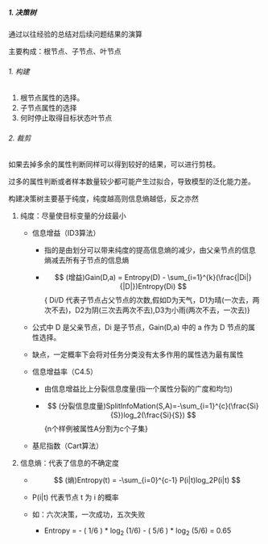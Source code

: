 ##### 1. 决策树

通过以往经验的总结对后续问题结果的演算

主要构成：根节点、子节点、叶节点

###### 1. 构建

1. 根节点属性的选择。
2. 子节点属性的选择
3. 何时停止取得目标状态叶节点

###### 2. 裁剪

如果去掉多余的属性判断同样可以得到较好的结果，可以进行剪枝。

过多的属性判断或者样本数量较少都可能产生过拟合，导致模型的泛化能力差。

构建决策树主要基于纯度，纯度越高则信息熵越低，反之亦然

1. 纯度：尽量使目标变量的分歧最小

   + 信息增益（ID3算法）

     + 指的是由划分可以带来纯度的提高信息熵的减少，由父亲节点的信息熵减去所有子节点的信息熵

     + $$
       (增益)Gain(D,a) = Entropy(D) - \sum_{i=1}^{k}(\frac{|Di|}{|D|})Entropy(Di)
       $$ { Di/D 代表子节点占父节点的次数,假如D为天气，D1为晴(一次去，两次不去)，D2为阴(三次去两次不去),D3为小雨(两次不去，一次去)}

   + 公式中 D 是父亲节点，Di 是子节点，Gain(D,a) 中的 a 作为 D 节点的属性选择。

   + 缺点，一定概率下会将对任务分类没有太多作用的属性选为最有属性
     
   + 信息增益率（C4.5）

     + 由信息增益比上分裂信息度量(指一个属性分裂的广度和均匀)

     + $$
       (分裂信息度量)SplitInfoMation(S,A)=-\sum_{i=1}^{c}(\frac{Si}{S})log_2(\frac{Si}{S})
       $$ {n个样例被属性A分割为c个子集}

   + 基尼指数（Cart算法）

2. 信息熵：代表了信息的不确定度

   + $$
     (熵)Entropy(t) = -\sum_{i=0}^{c-1} P(i|t)log_2P(i|t)
     $$

   + P(i|t) 代表节点 t 为 i 的概率
   + 如：六次决策，一次成功，五次失败
     
     + Entropy = - ( 1/6 ) * log<sub>2</sub> (1/6) -  ( 5/6 ) * log<sub>2</sub> (5/6) = 0.65














